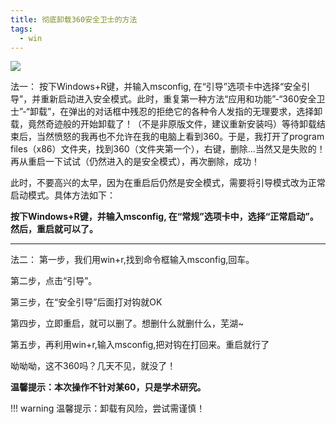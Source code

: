 ```yaml
---
title: 彻底卸载360安全卫士的方法
tags:
  - win
---
```

![](https://ts1.cn.mm.bing.net/th/id/R-C.5cb59653eef38a41a749aa8d2678b395?rik=uVlhSYd%2f3tj7ew&riu=http%3a%2f%2fimg.sj33.cn%2fuploads%2fallimg%2f201403%2f7-140301213340Z1.png&ehk=ae2K5MBJtMFzHJIQjL9iahpnslglAdMuN0qSFFKkpI4%3d&risl=&pid=ImgRaw&r=0)  

法一：
按下Windows+R键，并输入msconfig, 在“引导”选项卡中选择“安全引导”，并重新启动进入安全模式。此时，重复第一种方法“应用和功能”-“360安全卫士”-“卸载”，在弹出的对话框中残忍的拒绝它的各种令人发指的无理要求，选择卸载，竟然奇迹般的开始卸载了！（不是非原版文件，建议重新安装吗）等待卸载结束后，当然愤怒的我再也不允许在我的电脑上看到360。于是，我打开了program files（x86）文件夹，找到360（文件夹第一个），右键，删除...当然又是失败的！再从重启一下试试（仍然进入的是安全模式），再次删除，成功！

此时，不要高兴的太早，因为在重启后仍然是安全模式，需要将引导模式改为正常启动模式。具体方法如下：

**按下Windows+R键，并输入msconfig, 在“常规”选项卡中，选择“正常启动”。然后，重启就可以了。**

***
法二：
第一步，我们用win+r,找到命令框输入msconfig,回车。

第二步，点击“引导”。

第三步，在“安全引导”后面打对钩就OK

第四步，立即重启，就可以删了。想删什么就删什么，芜湖~

第五步，再利用win+r,输入msconfig,把对钩在打回来。重启就行了

呦呦呦，这不360吗？几天不见，就没了！

**温馨提示：本次操作不针对某60，只是学术研究。**

!!! warning
    温馨提示：卸载有风险，尝试需谨慎！